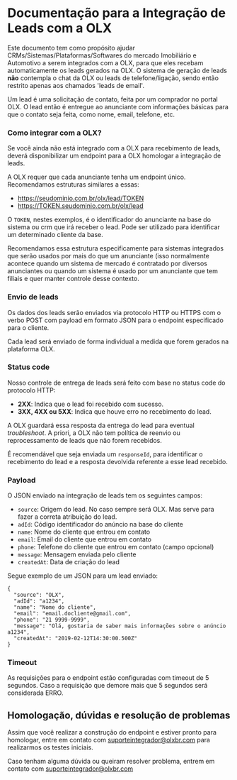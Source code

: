 # Documentação para a Integração de Leads com a OLX

Este documento tem como propósito ajudar CRMs/Sistemas/Plataformas/Softwares do mercado Imobiliário e Automotivo a serem integrados com a OLX, para que eles recebam automaticamente os leads gerados na OLX. O sistema de geração de leads **não** contempla o chat da OLX ou leads de telefone/ligação, sendo então restrito apenas aos chamados 'leads de email'.

Um lead é uma solicitação de contato, feita por um comprador no portal OLX. O lead então é entregue ao anunciante com informações básicas para que o contato seja feita, como nome, email, telefone, etc.

### Como integrar com a OLX?

Se você ainda não está integrado com a OLX para recebimento de leads, deverá disponibilizar um endpoint para a OLX homologar a integração de leads.

A OLX requer que cada anunciante tenha um endpoint único. Recomendamos estruturas similares a essas:

* https://seudominio.com.br/olx/lead/TOKEN
* https://TOKEN.seudominio.com.br/olx/lead

O `TOKEN`, nestes exemplos, é o identificador do anunciante na base do sistema ou crm que irá receber o lead. Pode ser utilizado para identificar um determinado cliente da base.

Recomendamos essa estrutura especificamente para sistemas integrados que serão usados por mais do que um anunciante (isso normalmente acontece quando um sistema de mercado é contratado por diversos anunciantes ou quando um sistema é usado por um anunciante que tem filiais e quer manter controle desse contexto.

### Envio de leads

Os dados dos leads serão enviados via protocolo HTTP ou HTTPS com o verbo POST com payload em formato JSON para o endpoint especificado para o cliente.

Cada lead será enviado de forma individual a medida que forem gerados na plataforma OLX.
  
### Status code

Nosso controle de entrega de leads será feito com base no status code do protocolo HTTP: 
* **2XX**: Indica que o lead foi recebido com sucesso.
* **3XX, 4XX ou 5XX**: Indica que houve erro no recebimento do lead.

A OLX guardará essa resposta da entrega do lead para eventual *troubleshoot*. A priori, a OLX não tem política de reenvio ou reprocessamento de leads que não forem recebidos.

É recomendável que seja enviada um `responseId`, para identificar o recebimento do lead e a resposta devolvida referente a esse lead recebido.


### Payload

O JSON enviado na integração de leads tem os seguintes campos:
* `source`: Origem do lead. No caso sempre será OLX. Mas serve para fazer a correta atribuição do lead.
* `adId`: Código identificador do anúncio na base do cliente
* `name`: Nome do cliente que entrou em contato
* `email`: Email do cliente que entrou em contato
* `phone`: Telefone do cliente que entrou em contato (campo opcional)
* `message`: Mensagem enviada pelo cliente
* `createdAt`: Data de criação do lead

Segue exemplo de um JSON para um lead enviado:
```
{
  "source": "OLX",
  "adId": "a1234",
  "name": "Nome do cliente",
  "email": "email.docliente@gmail.com",
  "phone": "21 9999-9999",
  "message": "Olá, gostaria de saber mais informações sobre o anúncio a1234", 
  "createdAt": "2019-02-12T14:30:00.500Z"
}
```

### Timeout
As requisições para o endpoint estão configuradas com timeout de 5 segundos. Caso a requisição que demore mais que 5 segundos será considerada ERRO.


## Homologação, dúvidas e resolução de problemas

Assim que você realizar a construção do endpoint e estiver pronto para homologar, entre em contato com suporteintegrador@olxbr.com para realizarmos os testes iniciais.

Caso tenham alguma dúvida ou queiram resolver problema, entrem em contato com suporteintegrador@olxbr.com

